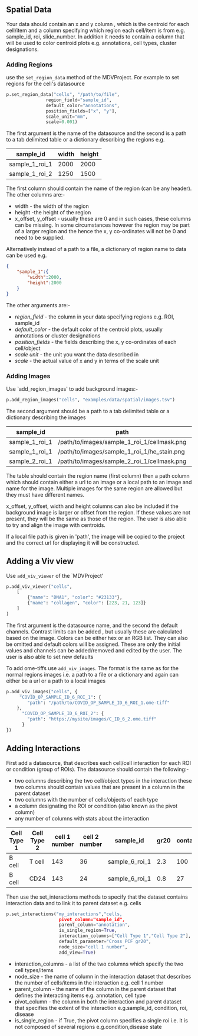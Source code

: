 
## Spatial Data
Your data should contain an x and y column , which is the centroid for each cell/item and a column specifying which region each cell/item is from e.g. sample_id, roi, slide_number. In addition it needs to contain a column that will be used to color centroid plots e.g. annotations, cell types, cluster designations.

### Adding Regions
use the `set_region_data` method of the MDVProject. For example to set regions for the cell's datasource
 ```python
p.set_region_data("cells", "/path/to/file",
                region_field="sample_id",
                default_color="annotations",
                position_fields=["x", "y"],
                scale_unit="mm",
                scale=0.001)
```
The first argument is the name of the datasource and the second is a path to a tab delimited table or a dictionary describing the regions e.g.

|sample_id|width|height|
|---------|-----|------|
|sample_1_roi_1|2000|2000|
|sample_1_roi_2|1250|1500|

The first column should contain the name of the region (can be any header). The other columns are:-
* width - the width of the region 
* height -the height of the region
* x_offset, y_offset - usually these are 0 and in such cases, these columns can be missing. In some circumstances however the region may be part of a larger region and the hence the x, y co-ordinates will not be 0 and need to be supplied.

Alternatively instead of a path to a file, a dictionary of region name to data can be used e.g.
```json
{
    "sample_1":{
        "width":2000,
        "height":2000
    }
}
```
The other arguments are:-

* *region_field* - the column in your data specifying regions e.g. ROI, sample_id
* *default_color* - the default color of the  centroid plots, usually annotations or cluster designations
* *position_fields* - the fields describing the x, y co-ordinates of each cell/object
* *scale unit* - the unit you want the data described in
* *scale* - the actual value of x and y in terms of the scale unit


### Adding Images

Use `add_region_images' to add background images:-
```python
p.add_region_images("cells", "examples/data/spatial/images.tsv")
```
The second argument should be a path to a tab delimited table or a dictionary describing the images

|sample_id|path|name|
|---------|-----|------|
|sample_1_roi_1|/path/to/images/sample_1_roi_1/cellmask.png|cellmask|
|sample_1_roi_1|/path/to/images/sample_1_roi_1/he_stain.png|HE|
|sample_2_roi_1|/path/to/images/sample_2_roi_1/cellmask.png|cellmask|

The table should contain the region name (first column) then a path column which should contain either a url to an image or a local path to an image and name for the image. Multiple images for the same region are allowed but they must have different names.

x_offset, y_offset, width and height columns can also be included if the background image is larger or offset from the region. If these values are not present, they will be the same as those of the region. The user is also able to try and align the image with centroids.

If a local file path is given in 'path', the image will be copied to the project and the correct url for displaying it will be constructed.

## Adding a Viv view

Use `add_viv_viewer` of the `MDVProject'

```python
p.add_viv_viewer("cells",
    [
        {"name": "DNA1", "color": "#23133"},
        {"name": "collagen", "color": [223, 21, 123]}
    ]
)
```

The first argument is the datasource name, and the second the default channels. Contrast limits can be added , but usually these are calculated based on the image. Colors can be either hex or an RGB list. They can also be omitted and default colors will be assigned. These are only the initial values and channels can be added/removed and edited by the user. The user is also able to set new defaults


To add ome-tiffs use `add_viv_images`. The format is the same as for the normal regions images i.e. a path to a file or a dictionary and again can either be a url or a path to a local images

```python
p.add_viv_images("cells", {
     "COVID_OP_SAMPLE_ID_6_ROI_1": {
        "path": "/path/to/COVID_OP_SAMPLE_ID_6_ROI_1.ome-tiff"
    },
      "COVID_OP_SAMPLE_ID_6_ROI_2": {
        "path": "https://mysite/images/C_ID_6_2.ome.tiff"
      }
})
```


## Adding Interactions

First add a datasource, that describes each cell/cell interaction for each ROI or condition (group of ROIs). The datasource should contain the following:-
 * two columns describing the two cell/object types in the interaction these two columns should contain values that are
 present in a column in the parent dataset
 * two columns with the number of cells/objects of each type
 * a column designating the ROI or condition (also known as the pivot column)
 * any number of columns with  stats about the interaction

|Cell Type 1|Cell Type 2|cell 1 number|cell 2 number|sample_id|gr20|contacts|
|-----------|-----------|-------------|-------------|---------|----|--------|
|B cell|T cell |143|36|sample_6_roi_1|2.3|100|
|B cell|CD24   |143|24|sample_6_roi_1|0.8|27|


Then use the set_interactions methods to specify that the dataset contains interaction data and to link it to parent dataset e.g. cells
```python
p.set_interactions("my_interactions","cells,
                    pivot_column="sample_id",
                    parent_column="annotation",
                    is_single_region=True,
                    interaction_columns=["Cell Type 1","Cell Type 2"],
                    default_parameter="Cross PCF gr20",
                    node_size="cell 1 number",
                    add_view=True)
```

 * interaction_columns - a list of the two columns which specify the two cell types/items
 * node_size - the name of column in the interaction dataset that describes the number of cells/items in the interaction e.g. cell 1 number 
 * parent_column - the name of the column in the parent dataset that defines the  interacting items e.g. annotation, cell type
 * pivot_column - the column in both the interaction and parent dataset that specifies the extent of the interaction e.g.sample_id, condition, roi, disease
 * is_single_region - if True, the pivot column specifies a single roi i.e. it is not composed of several regions e.g.condition,disease state



